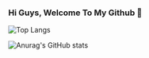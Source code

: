 ### Hi Guys, Welcome To My Github 👋

<!--
**8pig/8pig** is a ✨ _special_ ✨ repository because its `README.md` (this file) appears on your GitHub profile.

Here are some ideas to get you started:

- 🔭 I’m currently working on ...
- 🌱 I’m currently learning ...
- 👯 I’m looking to collaborate on ...
- 🤔 I’m looking for help with ...
- 💬 Ask me about ...
- 📫 How to reach me: ...
- 😄 Pronouns: ...
- ⚡ Fun fact: ...

-->
![Top Langs](https://github-readme-stats.vercel.app/api/top-langs/?username=8pig&show_owner=true&title_color=fff&text_color=fff)

![Anurag's GitHub stats](https://github-readme-stats.vercel.app/api?username=8pig&title_color=fff&text_color=fff)


